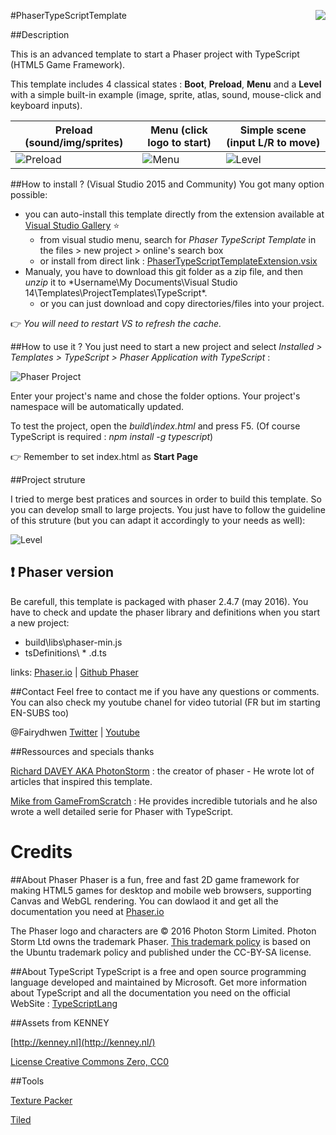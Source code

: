 #PhaserTypeScriptTemplate <img align="right" src="https://8be1feb9e98c28e3c8462f7d6d12eda472365af5.googledrive.com/host/0BxgnrT_mGWcmYnJ0TV9UUFRKZlU/TemplateIcon.png"/>

##Description

This is an advanced template to start a Phaser project with TypeScript (HTML5 Game Framework). 

This template includes 4 classical states : **Boot**, **Preload**, **Menu** and a **Level** with a simple built-in example (image, sprite, atlas, sound, mouse-click and keyboard inputs).


| Preload (sound/img/sprites) | Menu (click logo to start) | Simple scene (input L/R to move) |
| --------------------------- | --------------------- | ---------------------------- |
| ![Preload](https://8be1feb9e98c28e3c8462f7d6d12eda472365af5.googledrive.com/host/0BxgnrT_mGWcmYnJ0TV9UUFRKZlU/PreloadScreen.png)|![Menu](https://8be1feb9e98c28e3c8462f7d6d12eda472365af5.googledrive.com/host/0BxgnrT_mGWcmYnJ0TV9UUFRKZlU/MenuScreen.png) | ![Level](https://8be1feb9e98c28e3c8462f7d6d12eda472365af5.googledrive.com/host/0BxgnrT_mGWcmYnJ0TV9UUFRKZlU/LevelScreen.png) |

##How to install ? (Visual Studio 2015 and Community)
You got many option possible:

- you can auto-install this template directly from the extension available at [Visual Studio Gallery](https://visualstudiogallery.msdn.microsoft.com/0674739d-8a8c-4f7b-a5a4-02ee9eb5cf59) :star:
    - from visual studio menu, search for *Phaser TypeScript Template* in the files > new project > online's search box
    - or install from direct link :  [PhaserTypeScriptTemplateExtension.vsix](https://64934033c9a755801fc92a7328c0b4d365191018.googledrive.com/host/0BxgnrT_mGWcmUGxUdXlfREM1VWc/template/PhaserTypeScriptTemplateExtension.vsix) 
- Manualy, you have to download this git folder as a zip file, and then _unzip_ it to *Username\My Documents\Visual Studio 14\Templates\ProjectTemplates\TypeScript\*.
    - or you can just download and copy directories/files into your project. 

:point_right: *You will need to restart VS to refresh the cache.*

##How to use it ?
You just need to start a new project and select *Installed > Templates > TypeScript > Phaser Application with TypeScript* :

![Phaser Project](https://64934033c9a755801fc92a7328c0b4d365191018.googledrive.com/host/0BxgnrT_mGWcmUGxUdXlfREM1VWc/template/img/NewPhaserProject.png)

Enter your project's name and chose the folder options. Your project's namespace will be automatically updated. 

To test the project, open the *build\index.html* and press F5. (Of course TypeScript is required : *npm install -g typescript*)

:point_right: Remember to set index.html as **Start Page**

##Project struture

I tried to merge best pratices and sources in order to build this template. So you can develop small to large projects.
You just have to follow the guideline of this struture (but you can adapt it accordingly to your needs as well):

![Level](https://8be1feb9e98c28e3c8462f7d6d12eda472365af5.googledrive.com/host/0BxgnrT_mGWcmYnJ0TV9UUFRKZlU/Structure.png)

## :exclamation: Phaser version 
Be carefull, this template is packaged with phaser 2.4.7 (may 2016). You have to check and update the phaser library and definitions when you start a new project:

- build\libs\phaser-min.js
- tsDefinitions\ * .d.ts

links: 
[Phaser.io](http://phaser.io/) | [Github Phaser](https://github.com/photonstorm/phaser)

##Contact
Feel free to contact me if you have any questions or comments. You can also check my youtube chanel for video tutorial (FR but im starting EN-SUBS too)

@Fairydhwen [Twitter](http://www.twitter.com/fairydhwen) | [Youtube](https://www.youtube.com/channel/UCdqtjjnnc20rGUfry0IfCjw)

##Ressources and specials thanks

[Richard DAVEY AKA PhotonStorm](https://twitter.com/photonstorm) : the creator of phaser - He wrote lot of articles that inspired this template.

[Mike from GameFromScratch](http://www.gamefromscratch.com/) : He provides incredible tutorials and he also wrote a well detailed serie for Phaser with TypeScript.

# Credits

##About Phaser
Phaser is a fun, free and fast 2D game framework for making HTML5 games for desktop and mobile web browsers, supporting Canvas and WebGL rendering. You can dowlaod it and get all the documentation you need at [Phaser.io](http://phaser.io/) 

The Phaser logo and characters are © 2016 Photon Storm Limited.
Photon Storm Ltd owns the trademark Phaser.
[This trademark policy](http://phaser.io/download/trademark) is based on the Ubuntu trademark policy and published under the CC-BY-SA license.

##About TypeScript
TypeScript is a free and open source programming language developed and maintained by Microsoft.
Get more information about TypeScript and all the documentation you need on the official WebSite : [TypeScriptLang](https://www.typescriptlang.org/)

##Assets from KENNEY

[http://kenney.nl](http://kenney.nl/)

[License Creative Commons Zero, CC0](http://creativecommons.org/publicdomain/zero/1.0/)

##Tools

[Texture Packer](https://www.codeandweb.com/)

[Tiled](http://www.mapeditor.org/)
